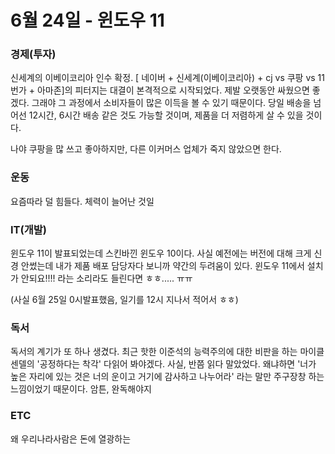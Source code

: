 # 6월 24일 - 윈도우 11

### 경제\(투자\)

신세계의 이베이코리아 인수 확정. \[ 네이버 + 신세계\(이베이코리아\) + cj vs 쿠팡 vs 11번가 + 아마존\]의 피터지는 대결이 본격적으로 시작되었다. 제발 오랫동안 싸웠으면 좋겠다. 그래야 그 과정에서 소비자들이 많은 이득을 볼 수 있기 때문이다. 당일 배송을 넘어선 12시간, 6시간 배송 같은 것도 가능할 것이며, 제품을 더 저렴하게 살 수 있을 것이다.

나야 쿠팡을 많 쓰고 좋아하지만, 다른 이커머스 업체가 죽지 않았으면 한다.

### 운동

요즘따라 덜 힘들다. 체력이 늘어난 것일  


### IT\(개발\)

윈도우 11이 발표되었는데 스킨바낀 윈도우 10이다. 사실 예전에는 버전에 대해 크게 신경 안썼는데 내가 제품 배포 담당자다 보니까 약간의 두려움이 있다. 윈도우 11에서 설치가 안되요!!!! 라는 소리라도 들린다면 ㅎㅎ..... ㅠㅠ

\(사실 6월 25일 0시발표했음, 일기를 12시 지나서 적어서 ㅎㅎ\)

### 독서

독서의 계기가 또 하나 생겼다. 최근 핫한 이준석의 능력주의에 대한 비판을 하는 마이클 센델의 '공정하다는 착각' 다읽어 봐야겠다. 사실, 반쯤 읽다 말았었다. 왜냐하면 '너가 높은 자리에 있는 것은 너의 운이고 거기에 감사하고 나누어라' 라는 말만 주구장창 하는 느낌이었기 때문이다. 암튼, 완독해야지

### ETC

왜 우리나라사람은 돈에 열광하는

